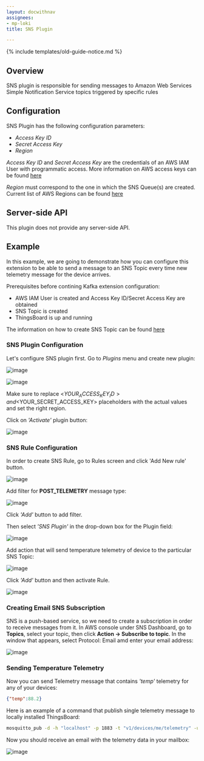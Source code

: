 ```yaml
---
layout: docwithnav
assignees:
- mp-loki
title: SNS Plugin

---
```


{% include templates/old-guide-notice.md %}

## Overview

SNS plugin is responsible for sending messages to Amazon Web Services Simple Notification Service topics triggered by specific rules

## Configuration

SNS Plugin has the following configuration parameters:

 - *Access Key ID*
 - *Secret Access Key*
 - *Region*

*Access Key ID* and *Secret Access Key* are the credentials of an AWS IAM User with programmatic access. More information on AWS access keys can be found [here](http://docs.aws.amazon.com/IAM/latest/UserGuide/id_credentials_access-keys.html) 

*Region* must correspond to the one in which the SNS Queue(s) are created. Current list of AWS Regions can be found [here](http://docs.aws.amazon.com/general/latest/gr/rande.html)
 
## Server-side API

This plugin does not provide any server-side API.

## Example

In this example, we are going to demonstrate how you can configure this extension to be able to send a message to an SNS Topic every time new telemetry message for the device arrives.

Prerequisites before contining Kafka extension configuration:

 - AWS IAM User is created and Access Key ID/Secret Access Key are obtained
 - SNS Topic is created
 - ThingsBoard is up and running

The information on how to create SNS Topic can be found [here](http://docs.aws.amazon.com/sns/latest/dg/CreateTopic.html)
 
### SNS Plugin Configuration

Let's configure SNS plugin first. Go to *Plugins* menu and create new plugin:

![image](https://img.thingsboard.io/reference/plugins/sns/sns-plugin-config-1.png)

![image](https://img.thingsboard.io/reference/plugins/sns/sns-plugin-config-2.png)

Make sure to replace <$YOUR_ACCESS_KEY_ID> and <$YOUR_SECRET_ACCESS_KEY> placeholders with the actual values and set the right region. 

Click on *'Activate'* plugin button:

![image](https://img.thingsboard.io/reference/plugins/sns/sns-activate-plugin.png)

### SNS Rule Configuration

In order to create SNS Rule, go to Rules screen and click 'Add New rule' button.

![image](https://img.thingsboard.io/reference/plugins/sns/sns-rule.png)

Add filter for **POST_TELEMETRY** message type:

![image](https://img.thingsboard.io/reference/plugins/post-telemetry-filter.png)

Click *'Add'* button to add filter.

Then select *'SNS Plugin'* in the drop-down box for the Plugin field:

![image](https://img.thingsboard.io/reference/plugins/sns/sns-plugin-selection.png)

Add action that will send temperature telemetry of device to the particular SNS Topic:

![image](https://img.thingsboard.io/reference/plugins/sns/sns-topic-action.png)

Click *'Add'* button and then activate Rule.

![image](https://img.thingsboard.io/reference/plugins/sns/sns-activate-rule.png)

### Creating Email SNS Subscription

SNS is a push-based service, so we need to create a subscription in order to receive messages from it.
In AWS console under SNS Dashboard, go to **Topics**, select your topic, then click **Action -> Subscribe to topic**.
In the window that appears, select Protocol: Email  amd enter your email address:

![image](https://img.thingsboard.io/reference/plugins/sns/sns-create-subscription.png)

### Sending Temperature Telemetry

Now you can send Telemetry message that contains *'temp'* telemetry for any of your devices:

```json
{"temp":88.2}
```

Here is an example of a command that publish single telemetry message to locally installed ThingsBoard:

```bash
mosquitto_pub -d -h "localhost" -p 1883 -t "v1/devices/me/telemetry" -u "$ACCESS_TOKEN" -m "{'temp':88.2}"
```

Now you should receive an email with the telemetry data in your mailbox:

![image](https://img.thingsboard.io/reference/plugins/sns/sns-email-delivery.png)